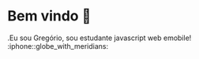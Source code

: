 <div align="left">
  <h1>Bem vindo 👋 </h1>
    <p>.Eu sou Gregório, sou estudante javascript web emobile! :iphone::globe_with_meridians:
</div>

  
